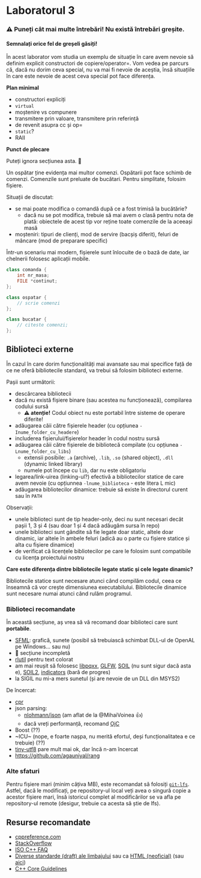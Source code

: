 # Laboratorul 3

### ⚠ Puneți cât mai multe întrebări! Nu există întrebări greșite.
#### Semnalați orice fel de greșeli găsiți!

În acest laborator vom studia un exemplu de situație în care avem nevoie să definim explicit constructori de copiere/operator=. Vom vedea pe parcurs că, dacă nu dorim ceva special, nu va mai fi nevoie de aceștia, însă situațiile în care este nevoie de acest ceva special pot face diferența.

**Plan minimal**
- constructori expliciți
- `virtual`
- moștenire vs compunere
- transmitere prin valoare, transmitere prin referință
- de revenit asupra cc și op=
- `static`?
- RAII

**Punct de plecare**

Puteți ignora secțiunea asta. 🚧

Un ospătar ține evidența mai multor comenzi. Ospătarii pot face schimb de comenzi. Comenzile sunt preluate de bucătari. Pentru simplitate, folosim fișiere.

Situații de discutat:
- se mai poate modifica o comandă după ce a fost trimisă la bucătărie?
  - dacă nu se pot modifica, trebuie să mai avem o clasă pentru nota de plată: obiectele de acest tip vor reține toate comenzile de la aceeași masă
- moșteniri: tipuri de clienți, mod de servire (bacșiș diferit), feluri de mâncare (mod de preparare specific)

Într-un scenariu mai modern, fișierele sunt înlocuite de o bază de date, iar chelnerii folosesc aplicații mobile.
```c++
class comanda {
    int nr_masa;
    FILE *continut;
};

class ospatar {
    // scrie comenzi
};

class bucatar {
    // citeste comenzi;
};
```

## Biblioteci externe

În cazul în care dorim funcționalități mai avansate sau mai specifice față de ce ne oferă bibliotecile standard, va trebui să folosim biblioteci externe.

Pașii sunt următorii:
- descărcarea bibliotecii
- dacă nu există fișiere binare (sau acestea nu funcționează), compilarea codului sursă
  - **⚠ atenție!** Codul obiect nu este portabil între sisteme de operare diferite!
- adăugarea căii către fișierele header (cu opțiunea `-Inume_folder_cu_headere`)
- includerea fișierului/fișierelor header în codul nostru sursă
- adăugarea căii către fișierele de bibliotecă compilate (cu opțiunea `-Lnume_folder_cu_libs`)
  - extensii posibile: `.a` (archive), `.lib`, `.so` (shared object), `.dll` (dynamic linked library)
  - numele pot începe cu `lib`, dar nu este obligatoriu
- legarea/link-uirea (linking-ul?) efectivă a bibliotecilor statice de care avem nevoie (cu opțiunnea `-lnume_biblioteca` - este litera L mic)
- adăugarea bibliotecilor dinamice: trebuie să existe în directorul curent sau în `PATH`

Observații:
- unele biblioteci sunt de tip header-only, deci nu sunt necesari decât pașii 1, 3 și 4 (sau doar 1 și 4 dacă adăugăm sursa în repo)
- unele biblioteci sunt gândite să fie legate doar static, altele doar dinamic, iar altele în ambele feluri (adică au o parte cu fișiere statice și alta cu fișiere dinamice)
- de verificat că licențele bibliotecilor pe care le folosim sunt compatibile cu licența proiectului nostru

**Care este diferența dintre bibliotecile legate static și cele legate dinamic?**

Bibliotecile statice sunt necesare atunci când compilăm codul, ceea ce înseamnă că vor crește dimensiunea executabilului. Bibliotecile dinamice sunt necesare numai atunci când rulăm programul.

### Biblioteci recomandate

În această secțiune, aș vrea să vă recomand doar biblioteci care sunt **portabile**.

- [SFML](https://www.sfml-dev.org/): grafică, sunete (posibil să trebuiască schimbat DLL-ul de OpenAL pe Windows... sau nu)
- 🚧 secțiune incompletă
- [rlutil](https://github.com/tapio/rlutil) pentru text colorat
- am mai reușit să folosesc [libpqxx](https://github.com/jtv/libpqxx), [GLFW](https://www.glfw.org/download.html), [SOIL](https://github.com/kbranigan/Simple-OpenGL-Image-Library) (nu sunt sigur dacă asta e), [SOIL2](https://github.com/SpartanJ/SOIL2), [indicators](https://github.com/p-ranav/indicators) (bară de progres)
- la SIGIL nu mi-a mers sunetul (și are nevoie de un DLL din MSYS2)

De încercat:
- [cpr](https://github.com/whoshuu/cpr)
- json parsing:
  - [nlohmann/json](https://github.com/nlohmann/json) (am aflat de la @MihaiVoinea 👍)
  - dacă vreți performanță, recomand [OjC](https://github.com/ohler55/ojc)
- Boost (??)
- ~ICU~ (nope, e foarte nașpa, nu merită efortul, deși funcționalitatea e ce trebuie) (??)
- [tiny-utf8](https://github.com/DuffsDevice/tiny-utf8) pare mult mai ok, dar încă n-am încercat
- https://github.com/agauniyal/rang

### Alte sfaturi

Pentru fișiere mari (minim câțiva MB), este recomandat să folosiți [`git-lfs`](https://git-lfs.github.com/). Astfel, dacă le modificați, pe repository-ul local veți avea o singură copie a acestor fișiere mari, însă istoricul complet al modificărilor se va afla pe repository-ul remote (desigur, trebuie ca acesta să știe de lfs).

## Resurse recomandate
- [cppreference.com](https://en.cppreference.com/w/cpp)
- [StackOverflow](https://stackoverflow.com/questions/tagged/cpp?tab=Votes)
- [ISO C++ FAQ](https://isocpp.org/faq/)
- [Diverse standarde (draft) ale limbajului](https://en.cppreference.com/w/cpp/links) sau ca [HTML (neoficial)](https://github.com/timsong-cpp/cppwp) (sau [aici](https://stackoverflow.com/questions/81656/where-do-i-find-the-current-c-or-c-standard-documents#4653479))
- [C++ Core Guidelines](https://isocpp.github.io/CppCoreGuidelines/CppCoreGuidelines)
